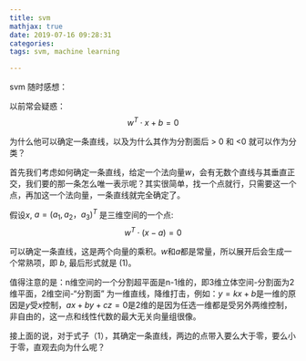 ```yaml
---
title: svm
mathjax: true
date: 2019-07-16 09:28:31
categories:
tags: svm, machine learning

---
```


svm 随时感想：

以前常会疑惑：
$$
w^T\cdot x + b = 0
$$


 为什么他可以确定一条直线，以及为什么其作为分割面后 > 0 和 <0 就可以作为分类？

首先我们考虑如何确定一条直线，给定一个法向量$w$，会有无数个直线与其垂直正交，我们要的那一条怎么唯一表示呢？其实很简单，找一个点就行，只需要这一个点，再加这一个法向量，一条直线就完全确定了。

假设$x$, $a = (a_1, a_2，a_3)^T$ 是三维空间的一个点:
$$
w^T\cdot (x-a) = 0 
$$

可以确定一条直线，这是两个向量的乘积。$w$和$a$都是常量，所以展开后会生成一个常熟项，即 $b$, 最后形式就是 (1)。

值得注意的是：n维空间的一个分割超平面是n-1维的，即3维立体空间-分割面为2维平面，2维空间-“分割面” 为一维直线，降维打击，例如：$y = kx + b$是一维的原因是$y$受$x$控制，$ax + by + cz = 0$是2维的是因为任选一维都是受另外两维控制，非自由的，这一点和线性代数的最大无关向量组很像。

接上面的说，对于式子（1），其确定一条直线，两边的点带入要么大于零，要么小于零，直观去向为什么呢？

